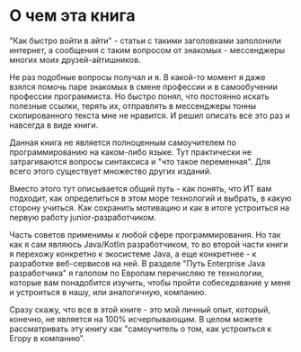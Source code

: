 # О чем эта книга

"Как быстро войти в айти" - статьи с такими заголовками заполонили интернет, а сообщения с таким вопросом от знакомых - мессенджеры многих моих друзей-айтишников.

Не раз подобные вопросы получал и я. В какой-то момент я даже взялся помочь паре знакомых в смене профессии и в самообучении профессии программиста. Но быстро понял, что постоянно искать полезные ссылки, терять их, отправлять в мессенджеры тонны скопированного текста мне не нравится. И решил описать все это раз и навсегда в виде книги.&#x20;

Данная книга не является полноценным самоучителем по программированию на каком-либо языке. Тут практически не затрагиваются вопросы синтаксиса и "что такое переменная". Для всего этого существует множество других изданий.

Вместо этого тут описывается общий путь - как понять, что ИТ вам подходит, как определиться в этом море технологий и выбрать, в какую сторону учиться. Как сохранить мотивацию и как в итоге устроиться на первую работу junior-разработчиком.

Часть советов применимы к любой сфере программирования. Но так как я сам являюсь Java/Kotlin разработчиком, то во второй части книги я перехожу конкретно к экосистеме Java, а еще конкретнее - к разработке веб-сервисов на ней. В разделе "Путь Enterprise Java разработчика" я галопом по Европам перечисляю те технологии, которые вам понадобится изучить, чтобы пройти собеседование у меня и устроиться в нашу, или аналогичную, компанию. &#x20;

Сразу скажу, что все в этой книге - это мой личный опыт, который, конечно, не является на 100% исчерпывающим.  В целом можете рассматривать эту книгу как "самоучитель о том, как устроиться к Егору в компанию".&#x20;
